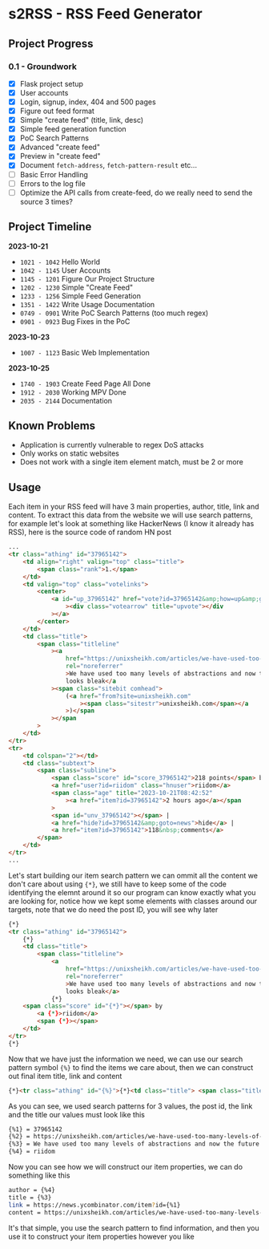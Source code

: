 # s2RSS - RSS Feed Generator

## Project Progress

### 0.1 - Groundwork

-   [x] Flask project setup
-   [x] User accounts
-   [x] Login, signup, index, 404 and 500 pages
-   [x] Figure out feed format
-   [x] Simple "create feed" (title, link, desc)
-   [x] Simple feed generation function
-   [x] PoC Search Patterns
-   [x] Advanced "create feed"
-   [x] Preview in "create feed"
-   [x] Document `fetch-address`, `fetch-pattern-result` etc...
-   [ ] Basic Error Handling
-   [ ] Errors to the log file
-   [ ] Optimize the API calls from create-feed, do we really need to send the source 3 times?

## Project Timeline

**2023-10-21**

-   `1021 - 1042` Hello World
-   `1042 - 1145` User Accounts
-   `1145 - 1201` Figure Our Project Structure
-   `1202 - 1230` Simple "Create Feed"
-   `1233 - 1256` Simple Feed Generation
-   `1351 - 1422` Write Usage Documentation
-   `0749 - 0901` Write PoC Search Patterns (too much regex)
-   `0901 - 0923` Bug Fixes in the PoC

**2023-10-23**

-   `1007 - 1123` Basic Web Implementation

**2023-10-25**

-   `1740 - 1903` Create Feed Page All Done
-   `1912 - 2030` Working MPV Done
-   `2035 - 2144` Documentation

## Known Problems

-   Application is currently vulnerable to regex DoS attacks
-   Only works on static websites
-   Does not work with a single item element match, must be 2 or more

## Usage

Each item in your RSS feed will have 3 main properties, author, title, link and content.
To extract this data from the website we will use search patterns, for example let's
look at something like HackerNews (I know it already has RSS), here is the source code
of random HN post

```html
...
<tr class="athing" id="37965142">
	<td align="right" valign="top" class="title">
		<span class="rank">1.</span>
	</td>
	<td valign="top" class="votelinks">
		<center>
			<a id="up_37965142" href="vote?id=37965142&amp;how=up&amp;goto=news"
				><div class="votearrow" title="upvote"></div
			></a>
		</center>
	</td>
	<td class="title">
		<span class="titleline"
			><a
				href="https://unixsheikh.com/articles/we-have-used-too-many-levels-of-abstractions-and-now-the-future-looks-bleak.html"
				rel="noreferrer"
				>We have used too many levels of abstractions and now the future
				looks bleak</a
			><span class="sitebit comhead">
				(<a href="from?site=unixsheikh.com"
					><span class="sitestr">unixsheikh.com</span></a
				>)</span
			></span
		>
	</td>
</tr>
<tr>
	<td colspan="2"></td>
	<td class="subtext">
		<span class="subline">
			<span class="score" id="score_37965142">218 points</span> by
			<a href="user?id=riidom" class="hnuser">riidom</a>
			<span class="age" title="2023-10-21T08:42:52"
				><a href="item?id=37965142">2 hours ago</a></span
			>
			<span id="unv_37965142"></span> |
			<a href="hide?id=37965142&amp;goto=news">hide</a> |
			<a href="item?id=37965142">118&nbsp;comments</a>
		</span>
	</td>
</tr>
...
```

Let's start building our item search pattern we can ommit all the content we don't
care about using `{*}`, we still have to keep some of the code identifying the elemnt
around it so our program can know exactly what you are looking for, notice how we kept
some elements with classes around our targets, note that we
do need the post ID, you will see why later

```html
{*}
<tr class="athing" id="37965142">
	{*}
	<td class="title">
		<span class="titleline">
			<a
				href="https://unixsheikh.com/articles/we-have-used-too-many-levels-of-abstractions-and-now-the-future-looks-bleak.html"
				rel="noreferrer"
				>We have used too many levels of abstractions and now the future
				looks bleak</a>
			{*}
	<span class="score" id="{*}"></span> by
		<a {*}>riidom</a>
		<span {*}></span>
	</td>
</tr>
{*}
```

Now that we have just the information we need, we can use our search pattern symbol `{%}`
to find the items we care about, then we can construct out final item title, link and
content

```html
{*}<tr class="athing" id="{%}">{*}<td class="title"> <span class="titleline"> <a href="{%}" rel="noreferrer">{%}</a>{*} by {*}class="hnuser">{%}</a>
```

As you can see, we used search patterns for 3 values, the post id, the link and the title
our values must look like this

```bash
{%1} = 37965142
{%2} = https://unixsheikh.com/articles/we-have-used-too-many-levels-of-abstractions-and-now-the-future-looks-bleak.html
{%3} = We have used too many levels of abstractions and now the future looks bleak
{%4} = riidom
```

Now you can see how we will construct our item properties, we can do something like this

```bash
author = {%4}
title = {%3}
link = https://news.ycombinator.com/item?id={%1}
content = https://unixsheikh.com/articles/we-have-used-too-many-levels-of-abstractions-and-now-the-future-looks-bleak.html
```

It's that simple, you use the search pattern to find information, and then you use
it to construct your item properties however you like
